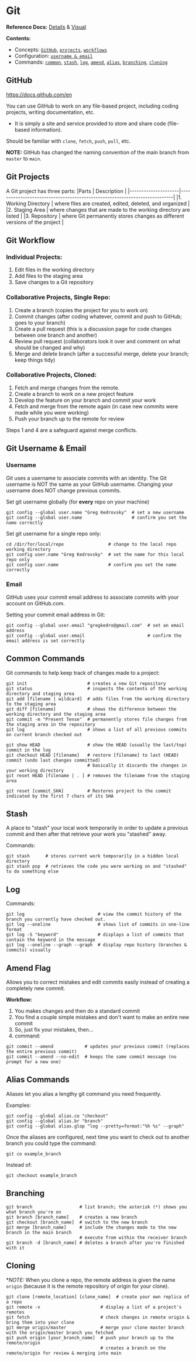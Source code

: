 # Git

**Reference Docs:** [Details](https://git-scm.com/docs) & [Visual](https://ndpsoftware.com/git-cheatsheet.html)

**Contents:**
- Concepts: [`GitHub`](#github), [`projects`](#git-projects), [`workflows`](#git-workflow)
- Configuration: [`username & email`](#git-username--email)
- Commands: [`common`](#common-commands), [`stash`](#stash), [`log`](#log), [`amend`](#amend-flag), [`alias`](#alias-commands), [`branching`](#branching), [`cloning`](#cloning)

## GitHub

https://docs.github.com/en

You can use GitHub to work on any file-based project, including coding projects, writing documentation, etc.
- It is simply a site and service provided to store and share code (file-based information).

Should be familiar with `clone`, `fetch`, `push`, `pull`, etc. 

**NOTE:** GitHub has changed the naming convention of the main branch from `master` to `main`.

## Git Projects

A Git project has three parts:
|Parts                | Description                                                               |
|---------------------|---------------------------------------------------------------------------|
|1. Working Directory | where files are created, edited, deleted, and organized                   |
|2. Staging Area      | where changes that are made to the working directory are listed           |
|3. Repository        | where Git permanently stores changes as different versions of the project |

## Git Workflow

### Individual Projects:
1. Edit files in the working directory
2. Add files to the staging area
3. Save changes to a Git repository

### Collaborative Projects, Single Repo:
1. Create a branch (copies the project for you to work on)
2. Commit changes (after coding whatever, commit and push to GitHub; goes to your branch)
3. Create a pull request (this is a discussion page for code changes between one branch and another)
4. Review pull request (collaborators look it over and comment on what should be changed and why)
5. Merge and delete branch (after a successful merge, delete your branch; keep things tidy)

### Collaborative Projects, Cloned:
1. Fetch and merge changes from the remote.
2. Create a branch to work on a new project feature
3. Develop the feature on your branch and commit your work
4. Fetch and merge from the remote again (in case new commits were made while you were working)
5. Push your branch up to the remote for review

Steps 1 and 4 are a safeguard against merge conflicts.

## Git Username & Email

### Username

Git uses a username to associate commits with an identity. The Git username is NOT the same as your GitHub username. Changing your username does NOT change previous commits.

Set git username globally (for **every** repo on your machine)
```
git config --global user.name "Greg Kedrovsky"  # set a new username
git config --global user.name                   # confirm you set the name correctly
```

Set git username for a single repo only: 
```
cd /dir/for/local/repo                 # change to the local repo working directory
git config user.name "Greg Kedrovsky"  # set the name for this local repo only
git config user.name                   # confirm you set the name correctly
```

### Email

GitHub uses your commit email address to associate commits with your account on GitHub.com. 

Setting your commit email address in Git: 
```
git config --global user.email "gregkedro@gmail.com"  # set an email address
git config --global user.email                        # confirm the email address is set correctly
```

## Common Commands

Git commands to help keep track of changes made to a project:
```
git init                       # creates a new Git repository
git status                     # inspects the contents of the working directory and staging area
git add [filename | wildcard]  # adds files from the working directory to the staging area
git diff [filename]            # shows the difference between the working directory and the staging area
git commit -m "Present Tense"  # permanently stores file changes from the staging area in the repository
git log                        # shows a list of all previous commits on current branch checked out

git show HEAD                  # show the HEAD (usually the last/top) commit in the log
git checkout HEAD [filename]   # restore [filename] to last (HEAD) commit (undo last changes committed)
                               # basically it discards the changes in your working directory
git reset HEAD [filename | . ] # removes the filename from the staging area
 
git reset [commit_SHA]         # Restores project to the commit indicated by the first 7 chars of its SHA
```

## Stash

A place to "stash" your local work temporarily in order to update a previous commit and then after that retrieve your work you "stashed" away.

Commands:
```
git stash      # stores current work temporarily in a hidden local directory
git stash pop  # retrieves the code you were working on and "stashed" to do something else
```

## Log

Commands: 
```
git log                            # view the commit history of the branch you currently have checked out.
git log --oneline                  # shows list of commits in one-line format
git log -S "keyword"               # displays a list of commits that contain the keyword in the message
git log --oneline --graph --graph  # display repo history (branches & commits) visually
```

## Amend Flag
 
Allows you to correct mistakes and edit commits easily instead of creating a completely new commit.

**Workflow:**
1. You makes changes and then do a standard commit
2. You find a couple simple mistakes and don't want to make an entire new commit
3. So, just fix your mistakes, then...
4. command:      

```
git commit --amend            # updates your previous commit (replaces the entire previous commit)
git commit --amend --no-edit  # keeps the same commit message (no prompt for a new one)
```

## Alias Commands

Aliases let you alias a lengthy git command you need frequently.

Examples: 
```
git config --global alias.co "checkout"
git config --global alias.br "branch"
git config --global alias.glop "log --pretty=format:"%h %s" --graph"
```

Once the aliases are configured, next time you want to check out to another branch you could type the command:
```
git co example_branch
```

Instead of:
```
git checkout example_branch
``` 

## Branching

```
git branch                  # list branch; the asterisk (*) shows you what branch you're on
git branch [branch_name]    # creates a new branch
git checkout [branch_name]  # switch to the new branch
git merge [branch_name]     # include the changes made to the new branch in the main branch
                            # execute from within the receiver branch
git branch -d [branch_name] # deletes a branch after you're finished with it
```

## Cloning

**NOTE:* When you clone a repo, the remote address is given the name `origin` (because it is the remote repository of origin for your clone).

```
git clone [remote_location] [clone_name]  # create your own replica of a repo
git remote -v                       # display a list of a project's remotes
git fetch                           # check changes in remote origin & bring them into your clone
git merge origin/master             # merge your clone master branch with the origin/master branch you fetched
git push origin [your_branch_name]  # push your branch up to the remote/origin
                                    # creates a branch on the remote/origin for review & merging into main
```                                    
                                    

